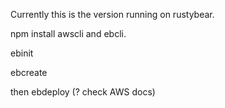 
Currently this is the version running on rustybear.

npm install awscli and ebcli.

ebinit

ebcreate

then ebdeploy (?  check AWS docs)
